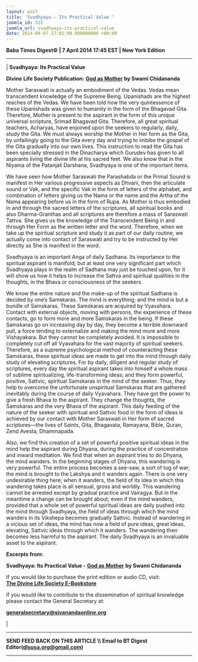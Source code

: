 ```yaml
---
layout: post
title: 'Svadhyaya – Its Practical Value '
joomla_id: 522
joomla_url: svadhyaya-its-practical-value
date: 2014-04-07 17:02:00.000000000 +00:00
---
```

  








**Baba Times Digest© | 7 April 2014 17:45 EST | New York Edition**

* * *

|
**Svadhyaya: Its Practical Value**

**Divine Life Society Publication:** [**God as Mother**](http://www.dlshq.org/download/godmother.htm#_VPID_14) **by Swami Chidananda**

Mother Saraswati is actually an embodiment of the Vedas. Vedas mean transcendent knowledge of the Supreme Being. Upanishads are the highest reaches of the Vedas. We have been told how the very quintessence of these Upanishads was given to humanity in the form of the Bhagavad Gita. Therefore, Mother is present to the aspirant in the form of this unique universal scripture, Srimad Bhagavad Gita. Therefore, all great spiritual teachers, Acharyas, have enjoined upon the seekers to regularly, daily, study the Gita. We must always worship the Mother in Her form as the Gita, by unfailingly going to the Gita every day and trying to imbibe the gospel of the Gita gradually into our own lives. This instruction to read the Gita has been specially stressed in the Dinacharya which Gurudev has given to all aspirants living the divine life at his sacred feet. We also know that in the Niyama of the Patanjali Darshana, Svadhyaya is one of the important items.

We have seen how Mother Saraswati the Parashabda or the Primal Sound is manifest in Her various progressive aspects as Dhvani, then the articulate sound or Vak, and the specific Vak in the form of letters of the alphabet, and combination of letters giving us the Nama or the name and the Artha of the Nama appearing before us in the form of Rupa. As Mother is thus embodied in and through the sacred letters of the scriptures, all spiritual books and also Dharma-Granthas and all scriptures are therefore a mass of Saraswati Tattva. She gives us the knowledge of the Transcendent Being in and through Her Form as the written letter and the word. Therefore, when we take up the spiritual scripture and study it as part of our daily routine, we actually come into contact of Saraswati and try to be instructed by Her directly as She is manifest in the word.

Svadhyaya is an important Anga of daily Sadhana. Its importance to the spiritual aspirant is manifold; but at least one very significant part which Svadhyaya plays in the realm of Sadhana may just be touched upon, for it will show us how it helps to increase the Sattva and spiritual qualities in the thoughts, in the Bhava or consciousness of the seekers.

We know the entire nature and the make-up of the spiritual Sadhana is decided by one’s Samskaras. The mind is everything; and the mind is but a bundle of Samskaras. These Samskaras are acquired by Vyavahara. Contact with external objects, moving with persons, the experience of these contacts, go to form more and more Samskaras in the being. If these Samskaras go on increasing day by day, they become a terrible downward pull, a force tending to externalize and making the mind more and more Vishayakara. But they cannot be completely avoided. It is impossible to completely cut off all Vyavahara for the vast majority of spiritual seekers. Therefore, as a supreme psychological method of counteracting these Samskaras, these spiritual ideas are made to get into the mind through daily study of elevating scriptures. For by daily, diligent and regular study of scriptures, every day the spiritual aspirant takes into himself a whole mass of sublime spiritualizing, life-transforming ideas; and they form powerful, positive, Sattvic, spiritual Samskaras in the mind of the seeker. Thus, they help to overcome the unfortunate unspiritual Samskaras that are gathered inevitably during the course of daily Vyavahara. They have got the power to give a fresh Bhava to the aspirant. They change the thoughts, the Samskaras and the very Bhava of the aspirant. This daily feeding of the nature of the seeker with spiritual and Sattvic food in the form of ideas is achieved by our contact with Mother Saraswati in Her form of sacred scriptures—the lives of Saints, Gita, Bhagavata, Ramayana, Bible, Quran, Zend Avesta, Dhammapada.

Also, we find this creation of a set of powerful positive spiritual ideas in the mind help the aspirant during Dhyana, during the practice of concentration and inward meditation. We find that when an aspirant tries to do Dhyana, the mind wanders. In the beginning stages of Dhyana, this wandering is very powerful. The entire process becomes a see-saw, a sort of tug of war; the mind is brought to the Lakshya and it wanders again. There is one very undesirable thing here; when it wanders, the field of its idea in which this wandering takes place is all sensual, gross and worldly. This wandering cannot be arrested except by gradual practice and Vairagya. But in the meantime a change can be brought about; even if the mind wanders, provided that a whole set of powerful spiritual ideas are daily pushed into the mind through Svadhyaya, the field of ideas through which the mind wanders in its Vikshepa becomes gradually Sattvic. Instead of wandering in a vicious set of ideas, the mind has now a field of pure ideas, great ideas, elevating, Sattvic ideas through which it wanders. The wandering then becomes less harmful to the aspirant. The daily Svadhyaya is an invaluable asset to the aspirant.

**Excerpts from:**

**Svadhyaya: Its Practical Value -** [**God as Mother**](http://www.dlshq.org/download/godmother.htm#_VPID_14) **by Swami Chidananda**  

  








If you would like to purchase the print edition or audio CD, visit:   
 [**The Divine Life Society E-Bookstore**](http://www.dlshq.org/cgi-bin/store/commerce.cgi?category=krishnananda&cart_id=1394930528.401)

If you would like to contribute to the dissemination of spiritual knowledge please contact the General Secretary at:

**[generalsecretary@sivanandaonline.org](mailto:generalsecretary@sivanandaonline.org)**



 |



* * *

**SEND FEED BACK ON THIS ARTICLE \\\ Email to BT Digest Editor[](mailto:dlsusa.org@gmail.com?subject=DLS%20Posts)(dlsusa.org@gmail.com)**

* * *

  
